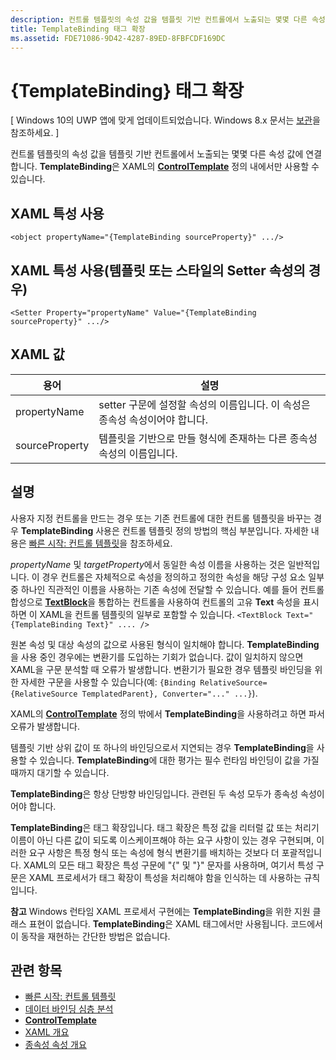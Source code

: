 ```yaml
---
description: 컨트롤 템플릿의 속성 값을 템플릿 기반 컨트롤에서 노출되는 몇몇 다른 속성 값에 연결합니다. TemplateBinding은 XAML의 ControlTemplate 정의 내에서만 사용할 수 있습니다.
title: TemplateBinding 태그 확장
ms.assetid: FDE71086-9D42-4287-89ED-8FBFCDF169DC
---
```


# {TemplateBinding} 태그 확장

\[ Windows 10의 UWP 앱에 맞게 업데이트되었습니다. Windows 8.x 문서는 [보관](http://go.microsoft.com/fwlink/p/?linkid=619132)을 참조하세요. \]

컨트롤 템플릿의 속성 값을 템플릿 기반 컨트롤에서 노출되는 몇몇 다른 속성 값에 연결합니다. **TemplateBinding**은 XAML의 [**ControlTemplate**](https://msdn.microsoft.com/library/windows/apps/br209391) 정의 내에서만 사용할 수 있습니다.

## XAML 특성 사용

``` syntax
<object propertyName="{TemplateBinding sourceProperty}" .../>
```

## XAML 특성 사용(템플릿 또는 스타일의 Setter 속성의 경우)

``` syntax
<Setter Property="propertyName" Value="{TemplateBinding sourceProperty}" .../>
```

## XAML 값

| 용어 | 설명 |
|------|-------------|
| propertyName | setter 구문에 설정할 속성의 이름입니다. 이 속성은 종속성 속성이어야 합니다. |
| sourceProperty | 템플릿을 기반으로 만들 형식에 존재하는 다른 종속성 속성의 이름입니다. |

## 설명

사용자 지정 컨트롤을 만드는 경우 또는 기존 컨트롤에 대한 컨트롤 템플릿을 바꾸는 경우 **TemplateBinding** 사용은 컨트롤 템플릿 정의 방법의 핵심 부분입니다. 자세한 내용은 [빠른 시작: 컨트롤 템플릿](https://msdn.microsoft.com/library/windows/apps/xaml/hh465374)을 참조하세요.

*propertyName* 및 *targetProperty*에서 동일한 속성 이름을 사용하는 것은 일반적입니다. 이 경우 컨트롤은 자체적으로 속성을 정의하고 정의한 속성을 해당 구성 요소 일부 중 하나인 직관적인 이름을 사용하는 기존 속성에 전달할 수 있습니다. 예를 들어 컨트롤 합성으로 [**TextBlock**](https://msdn.microsoft.com/library/windows/apps/br209652)을 통합하는 컨트롤을 사용하여 컨트롤의 고유 **Text** 속성을 표시하면 이 XAML을 컨트롤 템플릿의 일부로 포함할 수 있습니다. `<TextBlock Text="{TemplateBinding Text}" .... />`

원본 속성 및 대상 속성의 값으로 사용된 형식이 일치해야 합니다. **TemplateBinding**을 사용 중인 경우에는 변환기를 도입하는 기회가 없습니다. 값이 일치하지 않으면 XAML을 구문 분석할 때 오류가 발생합니다. 변환기가 필요한 경우 템플릿 바인딩을 위한 자세한 구문을 사용할 수 있습니다(예: `{Binding RelativeSource={RelativeSource TemplatedParent}, Converter="..." ...}`).

XAML의 [**ControlTemplate**](https://msdn.microsoft.com/library/windows/apps/br209391) 정의 밖에서 **TemplateBinding**을 사용하려고 하면 파서 오류가 발생합니다.

템플릿 기반 상위 값이 또 하나의 바인딩으로서 지연되는 경우 **TemplateBinding**을 사용할 수 있습니다. **TemplateBinding**에 대한 평가는 필수 런타임 바인딩이 값을 가질 때까지 대기할 수 있습니다.

**TemplateBinding**은 항상 단방향 바인딩입니다. 관련된 두 속성 모두가 종속성 속성이어야 합니다.

**TemplateBinding**은 태그 확장입니다. 태그 확장은 특정 값을 리터럴 값 또는 처리기 이름이 아닌 다른 값이 되도록 이스케이프해야 하는 요구 사항이 있는 경우 구현되며, 이러한 요구 사항은 특정 형식 또는 속성에 형식 변환기를 배치하는 것보다 더 포괄적입니다. XAML의 모든 태그 확장은 특성 구문에 "{" 및 "}" 문자를 사용하며, 여기서 특성 구문은 XAML 프로세서가 태그 확장이 특성을 처리해야 함을 인식하는 데 사용하는 규칙입니다.

**참고** Windows 런타임 XAML 프로세서 구현에는 **TemplateBinding**을 위한 지원 클래스 표현이 없습니다. **TemplateBinding**은 XAML 태그에서만 사용됩니다. 코드에서 이 동작을 재현하는 간단한 방법은 없습니다.

## 관련 항목

* [빠른 시작: 컨트롤 템플릿](https://msdn.microsoft.com/library/windows/apps/xaml/hh465374)
* [데이터 바인딩 심층 분석](https://msdn.microsoft.com/library/windows/apps/mt210946)
* [**ControlTemplate**](https://msdn.microsoft.com/library/windows/apps/br209391)
* [XAML 개요](xaml-overview.md)
* [종속성 속성 개요](dependency-properties-overview.md)
 



<!--HONumber=Mar16_HO1-->


